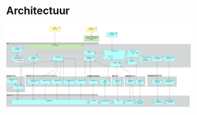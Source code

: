 # Architectuur

<a href="https://raw.githubusercontent.com/Klantinteractie-Servicesysteem/.github/main/docs/architectuur/KISS.jpg" target="_blank"><img src="https://raw.githubusercontent.com/Klantinteractie-Servicesysteem/.github/main/docs/architectuur/KISS.jpg" /></a>
